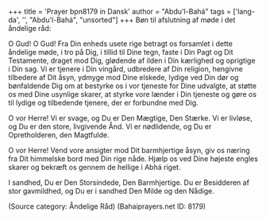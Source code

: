 +++
title = 'Prayer bpn8179 in Dansk'
author = "Abdu'l-Bahá"
tags = ['lang-da', '', "Abdu'l-Bahá", "unsorted"]
+++
Bøn til afslutning af møde i det åndelige råd:

O Gud! O Gud! Fra Din enheds usete rige betragt os forsamlet i dette åndelige møde, i tro på Dig, i tillid til Dine tegn, faste i Din Pagt og Dit Testamente, draget mod Dig, glødende af ilden i Din kærlighed og oprigtige i Din sag. Vi er tjenere i Din vingård, udbredere af Din religion, hengivne tilbedere af Dit åsyn, ydmyge mod Dine elskede, lydige ved Din dør og bønfaldende Dig om at bestyrke os i vor tjeneste for Dine udvalgte, at støtte os med Dine usynlige skarer, at styrke vore lænder i Din tjeneste og gøre os til lydige og tilbedende tjenere, der er forbundne med Dig.

O vor Herre! Vi er svage, og Du er Den Mægtige, Den Stærke. Vi er livløse, og Du er den store, livgivende Ånd. Vi er nødlidende, og Du er Opretholderen, den Magtfulde.

O vor Herre! Vend vore ansigter mod Dit barmhjertige åsyn, giv os næring fra Dit himmelske bord med Din rige nåde. Hjælp os ved Dine højeste engles skarer og bekræft os gennem de hellige i Abhá riget.

I sandhed, Du er Den Storsindede, Den Barmhjertige. Du er Besidderen af stor gavmildhed, og Du er i sandhed Den Milde og den Nådige.

(Source category: Åndelige Råd)
(Bahaiprayers.net ID: 8179)
